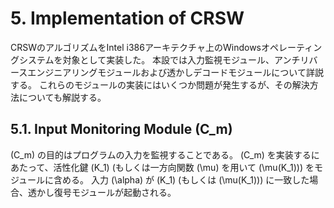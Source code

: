 # 5. Implementation of CRSW

CRSWのアルゴリズムをIntel i386アーキテクチャ上のWindowsオペレーティングシステムを対象として実装した。
本設では入力監視モジュール、アンチリバースエンジニアリングモジュールおよび透かしデコードモジュールについて詳説する。
これらのモジュールの実装にはいくつか問題が発生するが、その解決方法についても解説する。


## 5.1. Input Monitoring Module \(C_m\)

\(C_m\) の目的はプログラムの入力を監視することである。
\(C_m\) を実装するにあたって、活性化鍵 \(K_1\) (もしくは一方向関数 \(\mu\) を用いて \(\mu(K_1)\)) をモジュールに含める。
入力 \(\alpha\) が \(K_1\) (もしくは \(\mu(K_1)\)) に一致した場合、透かし復号モジュールが起動される。
